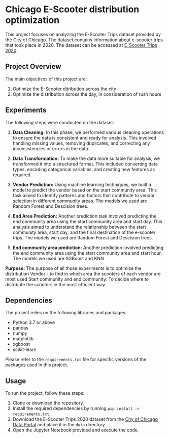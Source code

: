 # Chicago E-Scooter distribution optimization

This project focuses on analyzing the E-Scooter Trips dataset provided by the City of Chicago. 
The dataset contains information about e-scooter trips that took place in 2020. 
The dataset can be accessed at [E-Scooter Trips 2020](https://data.cityofchicago.org/Transportation/E-Scooter-Trips-2020/3rse-fbp6).

## Project Overview

The main objectives of this project are:

1. Optimize the E-Scooter ditribution across the city
2. Optimize the distribution across the day, in consideration of rush hours 

## Experiments

The following steps were conducted on the dataset:

1. **Data Cleaning:** In this phase, we performed various cleaning operations to ensure the data is consistent and ready for analysis. This involved handling missing values, removing duplicates, and correcting any inconsistencies or errors in the data.

2. **Data Transformation:** To make the data more suitable for analysis, we transformed it into a structured format. This included converting data types, encoding categorical variables, and creating new features as required.

3. **Vendor Prediction:** Using machine learning techniques, we built a model to predict the vendor based on the start community area. This task aimed to identify patterns and factors that contribute to vendor selection in different community areas.
The models we used are Random Forest and Descision trees.

4. **End Area Prediction:** Another prediction task involved predicting the end community area using the start community area and start day. This analysis aimed to understand the relationship between the start community area, start day, and the final destination of the e-scooter trips.
The models we used are Random Forest and Descision trees.

5. **End community area prediction:** Another prediction involved predicting the end community area using the start community area and start hour.
The models we used are XGBoost and KNN

**Purpose:** The purpose of all those experiments is to optimize the distribution
Vendor - to find in which area the scooters of each vendor are most used
Start community and end community: To decide where to distribute the scooters in the most efficient way


## Dependencies

The project relies on the following libraries and packages:

- Python 3.7 or above
- pandas
- numpy
- matplotlib
- xgboost
- scikit-learn

Please refer to the `requirements.txt` file for specific versions of the packages used in this project.

## Usage

To run the project, follow these steps:

1. Clone or download the repository.
2. Install the required dependencies by running `pip install -r requirements.txt`.
3. Download the E-Scooter Trips 2020 dataset from the [City of Chicago Data Portal](https://data.cityofchicago.org/Transportation/E-Scooter-Trips-2020/3rse-fbp6) and place it in the `data` directory.
4. Open the Jupyter Notebook provided and execute the code.



